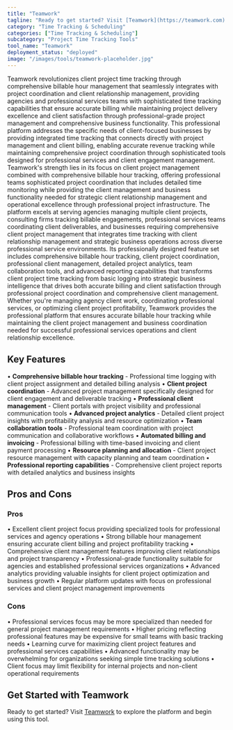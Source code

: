 ```yaml
---
title: "Teamwork"
tagline: "Ready to get started? Visit [Teamwork](https://teamwork.com) to explore the platform and begin using this tool...."
category: "Time Tracking & Scheduling"
categories: ["Time Tracking & Scheduling"]
subcategory: "Project Time Tracking Tools"
tool_name: "Teamwork"
deployment_status: "deployed"
image: "/images/tools/teamwork-placeholder.jpg"
---
```

Teamwork revolutionizes client project time tracking through comprehensive billable hour management that seamlessly integrates with project coordination and client relationship management, providing agencies and professional services teams with sophisticated time tracking capabilities that ensure accurate billing while maintaining project delivery excellence and client satisfaction through professional-grade project management and comprehensive business functionality. This professional platform addresses the specific needs of client-focused businesses by providing integrated time tracking that connects directly with project management and client billing, enabling accurate revenue tracking while maintaining comprehensive project coordination through sophisticated tools designed for professional services and client engagement management. Teamwork's strength lies in its focus on client project management combined with comprehensive billable hour tracking, offering professional teams sophisticated project coordination that includes detailed time monitoring while providing the client management and business functionality needed for strategic client relationship management and operational excellence through professional project infrastructure. The platform excels at serving agencies managing multiple client projects, consulting firms tracking billable engagements, professional services teams coordinating client deliverables, and businesses requiring comprehensive client project management that integrates time tracking with client relationship management and strategic business operations across diverse professional service environments. Its professionally designed feature set includes comprehensive billable hour tracking, client project coordination, professional client management, detailed project analytics, team collaboration tools, and advanced reporting capabilities that transforms client project time tracking from basic logging into strategic business intelligence that drives both accurate billing and client satisfaction through professional project coordination and comprehensive client management. Whether you're managing agency client work, coordinating professional services, or optimizing client project profitability, Teamwork provides the professional platform that ensures accurate billable hour tracking while maintaining the client project management and business coordination needed for successful professional services operations and client relationship excellence.

## Key Features

• **Comprehensive billable hour tracking** - Professional time logging with client project assignment and detailed billing analysis
• **Client project coordination** - Advanced project management specifically designed for client engagement and deliverable tracking
• **Professional client management** - Client portals with project visibility and professional communication tools
• **Advanced project analytics** - Detailed client project insights with profitability analysis and resource optimization
• **Team collaboration tools** - Professional team coordination with project communication and collaborative workflows
• **Automated billing and invoicing** - Professional billing with time-based invoicing and client payment processing
• **Resource planning and allocation** - Client project resource management with capacity planning and team coordination
• **Professional reporting capabilities** - Comprehensive client project reports with detailed analytics and business insights

## Pros and Cons

### Pros
• Excellent client project focus providing specialized tools for professional services and agency operations
• Strong billable hour management ensuring accurate client billing and project profitability tracking
• Comprehensive client management features improving client relationships and project transparency
• Professional-grade functionality suitable for agencies and established professional services organizations
• Advanced analytics providing valuable insights for client project optimization and business growth
• Regular platform updates with focus on professional services and client project management improvements

### Cons
• Professional services focus may be more specialized than needed for general project management requirements
• Higher pricing reflecting professional features may be expensive for small teams with basic tracking needs
• Learning curve for maximizing client project features and professional services capabilities
• Advanced functionality may be overwhelming for organizations seeking simple time tracking solutions
• Client focus may limit flexibility for internal projects and non-client operational requirements

## Get Started with Teamwork

Ready to get started? Visit [Teamwork](https://teamwork.com) to explore the platform and begin using this tool.